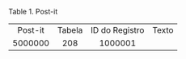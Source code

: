 <div id="d45422e1" class="table">

<div class="table-title">

Table 1. Post-it

</div>

<div class="table-contents">

|         |        |                |       |
| :-----: | :----: | :------------: | :---: |
| Post-it | Tabela | ID do Registro | Texto |
| 5000000 |  208   |    1000001     |       |

</div>

</div>
